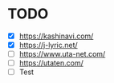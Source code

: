# TODO

- [x] <https://kashinavi.com/>
- [x] <https://j-lyric.net/>
- [ ] <https://www.uta-net.com/>
- [ ] <https://utaten.com/>
- [ ] Test
